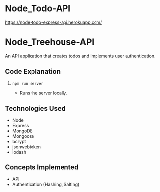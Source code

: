 # Node_Todo-API

https://node-todo-express-api.herokuapp.com/

# Node_Treehouse-API

An API application that creates todos and implements user authentication.

## Code Explanation

1. `npm run server`

   * Runs the server locally.

## Technologies Used

- Node
- Express
- MongoDB
- Mongoose
- bcrypt
- jsonwebtoken
- lodash

## Concepts Implemented

- API
- Authentication (Hashing, Salting)
